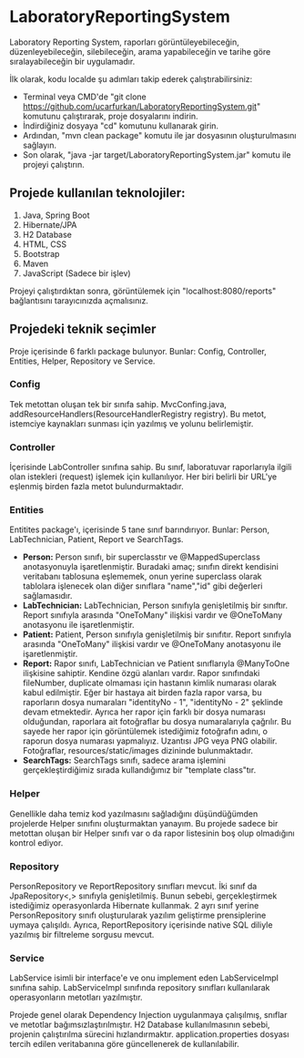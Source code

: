 # LaboratoryReportingSystem
Laboratory Reporting System, raporları görüntüleyebileceğin, düzenleyebileceğin, silebileceğin, arama yapabileceğin ve tarihe göre sıralayabileceğin bir uygulamadır.

İlk olarak, kodu localde şu adımları takip ederek çalıştırabilirsiniz:
* Terminal veya CMD'de "git clone https://github.com/ucarfurkan/LaboratoryReportingSystem.git" komutunu çalıştırarak, proje dosyalarını indirin.
* İndirdiğiniz dosyaya "cd" komutunu kullanarak girin.
* Ardından, "mvn clean package" komutu ile jar dosyasının oluşturulmasını sağlayın.
* Son olarak, "java -jar target/LaboratoryReportingSystem.jar" komutu ile projeyi çalıştırın.

## Projede kullanılan teknolojiler:
1. Java, Spring Boot
2. Hibernate/JPA
3. H2 Database
4. HTML, CSS
5. Bootstrap
6. Maven
7. JavaScript (Sadece bir işlev)

Projeyi çalıştırdıktan sonra, görüntülemek için "localhost:8080/reports" bağlantısını tarayıcınızda açmalısınız.

## Projedeki teknik seçimler
Proje içerisinde 6 farklı package bulunyor. Bunlar: Config, Controller, Entities, Helper, Repository ve Service.

### Config
Tek metottan oluşan tek bir sınıfa sahip. MvcConfing.java, addResourceHandlers(ResourceHandlerRegistry registry). Bu metot, istemciye kaynakları sunması için yazılmış ve yolunu belirlemiştir.

### Controller
İçerisinde LabController sınıfına sahip. Bu sınıf, laboratuvar raporlarıyla ilgili olan istekleri (request) işlemek için kullanılıyor. Her biri belirli bir URL'ye eşlenmiş birden fazla metot bulundurmaktadır.

### Entities
Entitites package'ı, içerisinde 5 tane sınıf barındırıyor. Bunlar: Person, LabTechnician, Patient, Report ve SearchTags.
* **Person:** Person sınıfı, bir superclasstır ve @MappedSuperclass anotasyonuyla işaretlenmiştir. Buradaki amaç; sınıfın direkt kendisini veritabanı tablosuna eşlememek, onun yerine superclass olarak tablolara işlenecek olan diğer sınıflara "name","id" gibi değerleri sağlamasıdır.
* **LabTechnician:** LabTechnician, Person sınıfıyla genişletilmiş bir sınıftır. Report sınıfıyla arasında "OneToMany" ilişkisi vardır ve @OneToMany anotasyonu ile işaretlenmiştir. 
* **Patient:** Patient, Person sınıfıyla genişletilmiş bir sınıfıtır. Report sınıfıyla arasında "OneToMany" ilişkisi vardır ve @OneToMany anotasyonu ile işaretlenmiştir.
* **Report:** Rapor sınıfı, LabTechnician ve Patient sınıflarıyla @ManyToOne ilişkisine sahiptir. Kendine özgü alanları vardır. Rapor sınıfındaki fileNumber, duplicate olmaması için hastanın kimlik numarası olarak kabul edilmiştir. Eğer bir hastaya ait birden fazla rapor varsa, bu raporların dosya numaraları "identityNo - 1", "identityNo - 2" şeklinde devam etmektedir. Ayrıca her rapor için farklı bir dosya numarası olduğundan, raporlara ait fotoğraflar bu dosya numaralarıyla çağrılır. Bu sayede her rapor için görüntülemek istediğimiz fotoğrafın adını, o raporun dosya numarası yapmalıyız. Uzantısı JPG veya PNG olabilir. Fotoğraflar, resources/static/images dizininde bulunmaktadır.
* **SearchTags:** SearchTags sınıfı, sadece arama işlemini gerçekleştirdiğimiz sırada kullandığımız bir "template class"tır.

### Helper
Genellikle daha temiz kod yazılmasını sağladığını düşündüğümden projelerde Helper sınıfını oluşturmaktan yanayım. Bu projede sadece bir metottan oluşan bir Helper sınıfı var o da rapor listesinin boş olup olmadığını kontrol ediyor.

### Repository
PersonRepository ve ReportRepository sınıfları mevcut. İki sınıf da JpaRepository<,> sınıfıyla genişletilmiş. Bunun sebebi, gerçekleştirmek istediğimiz operasyonlarda Hibernate kullanmak. 2 ayrı sınıf yerine PersonRepository sınıfı oluşturularak yazılım geliştirme prensiplerine uymaya çalışıldı. Ayrıca, ReportRepository içerisinde native SQL diliyle yazılmış bir filtreleme sorgusu mevcut.

### Service
LabService isimli bir interface'e ve onu implement eden LabServiceImpl sınıfına sahip. LabServiceImpl sınıfında repository sınıfları kullanılarak operasyonların metotları yazılmıştır.

Projede genel olarak Dependency Injection uygulanmaya çalışılmış, snıflar ve metotlar bağımsızlaştırılmıştır. H2 Database kullanılmasının sebebi, projenin çalıştırılma sürecini hızlandırmaktır. application.properties dosyası tercih edilen veritabanına göre güncellenerek de kullanılabilir.





